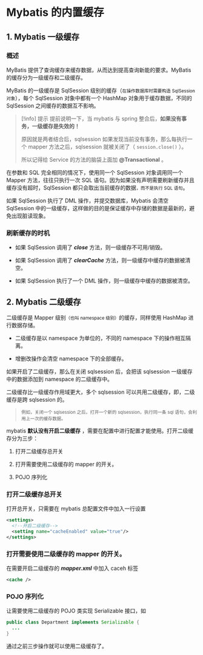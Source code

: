 # Mybatis 的内置缓存

## 1. Mybatis 一级缓存

### 概述

MyBatis 提供了查询缓存来缓存数据，从而达到提高查询新能的要求。MyBatis 的缓存分为一级缓存和二级缓存。

MyBatis 的一级缓存是 SqlSession 级别的缓存（<small>在操作数据库时需要构造 SqlSession 对象</small>），每个 SqlSession 对象中都有一个 HashMap 对象用于缓存数据，不同的 SqlSession 之间缓存的数据互不影响。

> [!info] 提示
> 提前说明一下，当 mybatis 与 spring 整合后，**如果没有事务，一级缓存是失效的！**
> 
> 原因就是两者结合后，sqlsession 如果发现当前没有事务，那么每执行一个 mapper 方法之后，sqlsession 就被关闭了（ `session.close()` ）。
> 
> 所以记得给 Service 的方法的脑袋上面加 **@Transactional** 。

在参数和 SQL 完全相同的情况下，使用同一个 SqlSession 对象调用同一个 Mapper 方法，往往只执行一次 SQL 语句。因为如果没有声明需要刷新缓存并且缓存没有超时，SqlSession 都只会取出当前缓存的数据<small>，而不是执行 SQL 语句</small>。

如果 SqlSession 执行了 DML 操作，并提交数据库，Mybatis 会清空 SqlSession 中的一级缓存，这样做的目的是保证缓存中存储的数据是最新的，避免出现脏读现象。

### 刷新缓存的时机

- 如果 SqlSession 调用了 ***close*** 方法，则一级缓存不可用/销毁。

- 如果 SqlSession 调用了 ***clearCache*** 方法，则一级缓存中缓存的数据被清空。

- 如果 SqlSession 执行了一个 DML 操作，则一级缓存中缓存的数据被清空。


## 2. Mybatis 二级缓存

二级缓存是 Mapper 级别<small>（也叫 namespace 级别）</small>的缓存，同样使用 HashMap 进行数据存储。

- 二级缓存是以 namespace 为单位的，不同的 namespace 下的操作相互隔离。

- 增删改操作会清空 namespace 下的全部缓存。

如果开启了二级缓存，那么在关闭 sqlsession 后，会把该 sqlsession 一级缓存中的数据添加到 namespace 的二级缓存中。

二级缓存比一级缓存作用域更大，多个 sqlsession 可以共用二级缓存，即，二级缓存是跨 sqlsession 的。

> <small>例如，关闭一个 sqlsession 之后，打开一个新的 sqlsession，执行同一条 sql 语句，会利用上一次的缓存数据。</small>

mybatis **默认没有开启二级缓存** ，需要在配置中进行配置才能使用。打开二级缓存分为三步：

1. 打开二级缓存总开关

2. 打开需要使用二级缓存的 mapper 的开关。

3. POJO 序列化

### 打开二级缓存总开关
 
打开总开关，只需要在 mybatis 总配置文件中加入一行设置

```xml
<settings>
  <!--开启二级缓存-->
  <setting name="cacheEnabled" value="true"/>
</settings>
```


### 打开需要使用二级缓存的 mapper 的开关。
 
在需要开启二级缓存的 ***mapper.xml*** 中加入 caceh 标签

```xml
<cache />
```

### POJO 序列化

让需要使用二级缓存的 POJO 类实现 Serializable 接口，如

```java
public class Department implements Serializable {
  ...
}
```

通过之前三步操作就可以使用二级缓存了。
